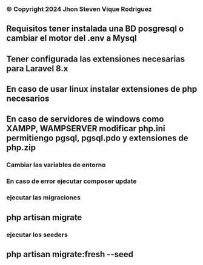 ### © Copyright 2024 Jhon Steven Vique Rodriguez

## Requisitos tener instalada una BD posgresql o cambiar el motor del .env a Mysql
## Tener configurada las extensiones necesarias para Laravel 8.x
## En caso de usar linux instalar extensiones de php necesarios
## En caso de servidores de windows como XAMPP, WAMPSERVER modificar php.ini permitiengo pgsql, pgsql.pdo y extensiones de php.zip

### Cambiar las variables de entorno

### En caso de error ejecutar composer update 


### ejecutar las migraciones 

## php artisan migrate

### ejecutar los seeders 

## php artisan migrate:fresh --seed